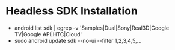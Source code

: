Headless SDK Installation
=========================
* android list sdk | egrep -v 'Samples|Dual|Sony|Real3D|Google TV|Google API|HTC|Cloud'
* sudo android update sdk --no-ui --filter 1,2,3,4,5,...


